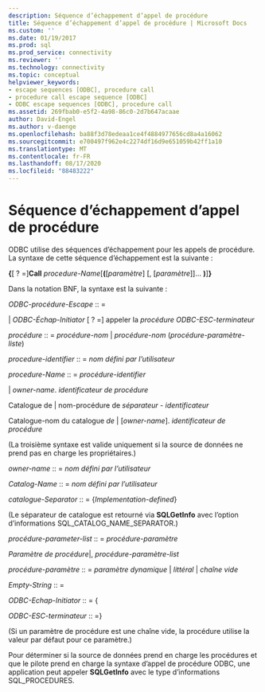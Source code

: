 ```yaml
---
description: Séquence d’échappement d’appel de procédure
title: Séquence d’échappement d’appel de procédure | Microsoft Docs
ms.custom: ''
ms.date: 01/19/2017
ms.prod: sql
ms.prod_service: connectivity
ms.reviewer: ''
ms.technology: connectivity
ms.topic: conceptual
helpviewer_keywords:
- escape sequences [ODBC], procedure call
- procedure call escape sequence [ODBC]
- ODBC escape sequences [ODBC], procedure call
ms.assetid: 269fbab0-e5f2-4a98-86c0-2d7b647acaae
author: David-Engel
ms.author: v-daenge
ms.openlocfilehash: ba88f3d78edeaa1ce4f4884977656cd8a4a16062
ms.sourcegitcommit: e700497f962e4c2274df16d9e651059b42ff1a10
ms.translationtype: MT
ms.contentlocale: fr-FR
ms.lasthandoff: 08/17/2020
ms.locfileid: "88483222"
---
```

# <a name="procedure-call-escape-sequence"></a>Séquence d’échappement d’appel de procédure
ODBC utilise des séquences d’échappement pour les appels de procédure. La syntaxe de cette séquence d’échappement est la suivante :  
  
 **{**[ ? =]**Call** *procedure-Name*[**(**[*paramètre*] [, [*paramètre*]]... **)**]**}**  
  
 Dans la notation BNF, la syntaxe est la suivante :  
  
 *ODBC-procédure-Escape* :: =  
  
 &#124; *ODBC-Échap-Initiator* [ ? =] appeler la *procédure ODBC-ESC-terminateur*  
  
 *procédure* :: = *procédure-nom* &#124; *procédure-nom* (*procédure-paramètre-liste*)  
  
 *procedure-identifier* :: = *nom défini par l’utilisateur*  
  
 *procedure-Name* :: = *procédure-identifier*  
  
 &#124; *owner-name*. *identificateur de procédure*  
  
 Catalogue de &#124; nom-procédure de *séparateur* - *identificateur*  
  
 Catalogue-nom du catalogue *de* &#124; [*owner-name*]. *identificateur de procédure*  
  
 (La troisième syntaxe est valide uniquement si la source de données ne prend pas en charge les propriétaires.)  
  
 *owner-name* :: = *nom défini par l’utilisateur*  
  
 *Catalog-Name* :: = *nom défini par l’utilisateur*  
  
 *catalogue-Separator* :: = {*Implementation-defined*}  
  
 (Le séparateur de catalogue est retourné via **SQLGetInfo** avec l’option d’informations SQL_CATALOG_NAME_SEPARATOR.)  
  
 *procédure-parameter-list* :: = *procédure-paramètre*  
  
 *Paramètre de procédure*&#124;, *procédure-paramètre-list*  
  
 *procédure-paramètre* :: = *paramètre dynamique* &#124; *littéral* &#124; *chaîne vide*  
  
 *Empty-String* :: =  
  
 *ODBC-Echap-Initiator* :: = {  
  
 *ODBC-ESC-terminateur* :: =}  
  
 (Si un paramètre de procédure est une chaîne vide, la procédure utilise la valeur par défaut pour ce paramètre.)  
  
 Pour déterminer si la source de données prend en charge les procédures et que le pilote prend en charge la syntaxe d’appel de procédure ODBC, une application peut appeler **SQLGetInfo** avec le type d’informations SQL_PROCEDURES.
